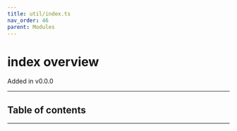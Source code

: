 ```yaml
---
title: util/index.ts
nav_order: 46
parent: Modules
---
```


# index overview

Added in v0.0.0

---

<h2 class="text-delta">Table of contents</h2>

---
